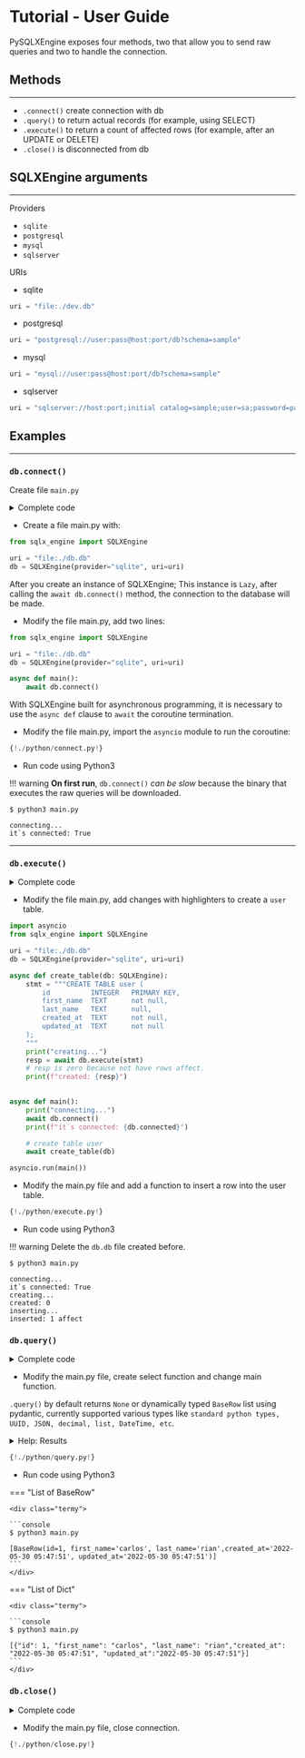 # Tutorial - User Guide

PySQLXEngine exposes four methods, two that allow you to send raw queries and two to handle the connection.

## Methods
---

* `.connect()` create connection with db
* `.query()` to return actual records (for example, using SELECT)
* `.execute()` to return a count of affected rows (for example, after an UPDATE or DELETE)
* `.close()` is disconnected from db

## SQLXEngine arguments

---

Providers

* `sqlite`
* `postgresql`
* `mysql`
* `sqlserver`

URIs

* sqlite

```Python 
uri = "file:./dev.db"
```

* postgresql

```Python 
uri = "postgresql://user:pass@host:port/db?schema=sample"
```

* mysql

```Python 
uri = "mysql://user:pass@host:port/db?schema=sample"
```

* sqlserver

```Python 
uri = "sqlserver://host:port;initial catalog=sample;user=sa;password=pass;"
```


## Examples
---

### **`db.connect()`**

Create file `main.py`

<details markdown="1">
<summary>Complete code</summary>

```Python
{!./python/connect.py!}
```
</details>

* Create a file main.py with:

```Python
from sqlx_engine import SQLXEngine

uri = "file:./db.db"
db = SQLXEngine(provider="sqlite", uri=uri)
```

After you create an instance of SQLXEngine; This instance is `Lazy`, after calling the `await db.connect()` method, the connection to the database will be made.


* Modify the file main.py, add two lines:

```Python hl_lines="6-7"
from sqlx_engine import SQLXEngine

uri = "file:./db.db"
db = SQLXEngine(provider="sqlite", uri=uri)

async def main():
    await db.connect()

```

With SQLXEngine built for asynchronous programming, it is necessary to use the `async def` clause to `await` the coroutine termination.


* Modify the file main.py, import the `asyncio` module to run the coroutine:

```Python hl_lines="1 9-11 13"
{!./python/connect.py!}

```

* Run code using Python3

!!! warning
    **On first run**, `db.connect()` *can be slow* because the binary that executes the raw queries will be downloaded.

<div class="termy">

```console
$ python3 main.py

connecting...
it`s connected: True
```
</div>


---

### **`db.execute()`**

<details markdown="1">
<summary>Complete code</summary>

```Python
{!./python/execute.py!}
```
</details>

* Modify the file main.py, add changes with highlighters to create a `user` table.


```Python hl_lines="7-20 28"
import asyncio
from sqlx_engine import SQLXEngine

uri = "file:./db.db"
db = SQLXEngine(provider="sqlite", uri=uri)

async def create_table(db: SQLXEngine):
    stmt = """CREATE TABLE user (
        id          INTEGER   PRIMARY KEY,
        first_name  TEXT      not null,
        last_name   TEXT      null,
        created_at  TEXT      not null,
        updated_at  TEXT      not null
    );
    """
    print("creating...")
    resp = await db.execute(stmt)
    # resp is zero because not have rows affect.
    print(f"created: {resp}")
    

async def main():
    print("connecting...")
    await db.connect()
    print(f"it`s connected: {db.connected}")

    # create table user
    await create_table(db)

asyncio.run(main())
```

* Modify the main.py file and add a function to insert a row into the user table.

```Python hl_lines="21-37 45"
{!./python/execute.py!}
```

* Run code using Python3

!!! warning
    Delete the `db.db` file created before.

<div class="termy">

```console
$ python3 main.py

connecting...
it`s connected: True
creating...
created: 0
inserting...
inserted: 1 affect
```
</div>


### **`db.query()`**

<details markdown="1">
<summary>Complete code</summary>

```Python
{!./python/query.py!}
```
</details>

* Modify the main.py file, create select function and change main function.

`.query()` by default returns `None` or dynamically typed `BaseRow` list using pydantic, currently supported various types like `standard python types, UUID, JSON, decimal, list, DateTime, etc`.

<details markdown="1">
<summary>Help: Results</summary>

You might also want the result to come as a standard list of dict with python's scalar types.


=== "List of BaseRow"

    ```Python
    await db.query(query=query)
    ```

=== "List of Dict"

    ```Python
    await db.query(query=query, as_base_row=False)
    ```
</details>

```Python  hl_lines="8-11 14-16"
{!./python/query.py!}
```

* Run code using Python3

=== "List of BaseRow"

    <div class="termy">

    ```console
    $ python3 main.py

    [BaseRow(id=1, first_name='carlos', last_name='rian',created_at='2022-05-30 05:47:51', updated_at='2022-05-30 05:47:51')]
    ```
    </div>

=== "List of Dict"

    <div class="termy">

    ```console
    $ python3 main.py

    [{"id": 1, "first_name": "carlos", "last_name": "rian","created_at": "2022-05-30 05:47:51", "updated_at":"2022-05-30 05:47:51"}]
    ```
    </div>


### **`db.close()`**

<details markdown="1">
<summary>Complete code</summary>

```Python
{!./python/close.py!}
```
</details>

* Modify the main.py file, close connection.

```Python hl_lines="17"
{!./python/close.py!}
```